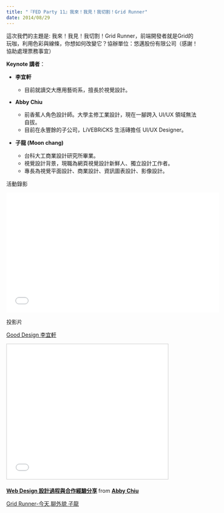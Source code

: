 ```yaml
---
title: "『FED Party 11』我來！我見！我切割！Grid Runner"
date: 2014/08/29
---
```


這次我們的主題是: 我來！我見！我切割！Grid Runner，前端開發者就是Grid的玩咖，利用色彩與線條，你想如何改變它？協辦單位：悠邁股份有限公司（感謝！協助處理票務事宜）

**Keynote 講者**：

* **李宜軒**
  * 目前就讀交大應用藝術系，擅長於視覺設計。

* **Abby Chiu**
  * 前香蕉人角色設計師。大學主修工業設計，現在一腳跨入 UI/UX 領域無法自拔。
  * 目前在永豐餘的子公司，LiVEBRiCKS 生活磚擔任 UI/UX Designer。

* **子龍 (Moon chang)**
  * 台科大工商業設計研究所畢業。
  * 視覺設計背景，現職為網頁視覺設計新鮮人、獨立設計工作者。
  * 專長為視覺平面設計、商業設計、資訊圖表設計、影像設計。

活動錄影

<p>
<iframe width="560" height="315" src="//www.youtube.com/embed/P_sPWfiMwbk?list=PLmP3eZx_aWypYHATj22Lk8o4HhiMQQG_t" frameborder="0" allowfullscreen></iframe>
</p>

投影片

[Good Design 李宜軒](https://docs.google.com/file/d/0B1p9R-nNS2sESG54eXdZNmxRcW8/preview)

<p>
<iframe src="//www.slideshare.net/slideshow/embed_code/38494746" width="425" height="355" frameborder="0" marginwidth="0" marginheight="0" scrolling="no" style="border:1px solid #CCC; border-width:1px; margin-bottom:5px; max-width: 100%;" allowfullscreen> </iframe> <div style="margin-bottom:5px"> <strong> <a href="//www.slideshare.net/abbychiu/web-design-38494746" title="Web Design 設計過程與合作經驗分享" target="_blank">Web Design 設計過程與合作經驗分享</a> </strong> from <strong><a href="//www.slideshare.net/abbychiu" target="_blank">Abby Chiu</a></strong> </div>
</p>

[Grid Runner-今天,聊外貌 子龍](https://www.icloud.com/iw/#keynote/BAI6JxU-T3yrFD3bCMaBzaV-mLLEGVFLe-KF/grid_runner)
